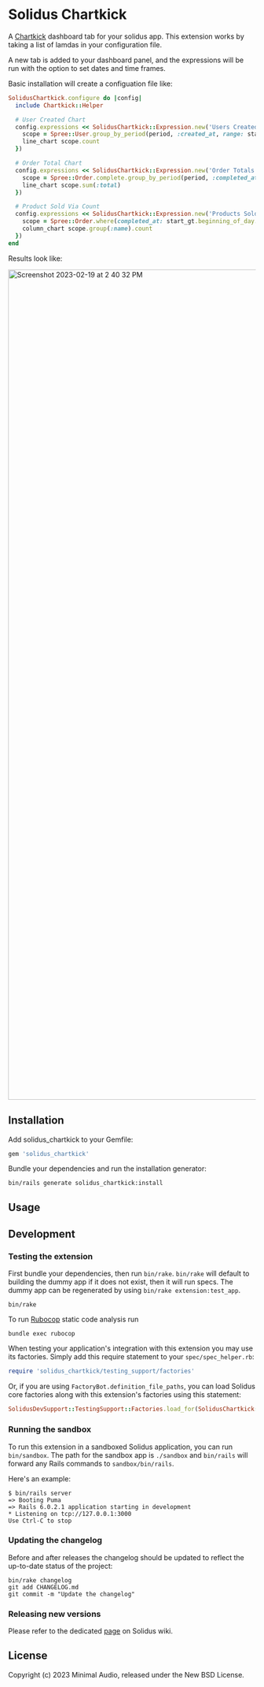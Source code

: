 # Solidus Chartkick

A [Chartkick](https://chartkick.com) dashboard tab for your solidus app. This extension works by taking a list of lamdas in your configuration file. 

A new tab is added to your dashboard panel, and the expressions will be run with the option to set dates and time frames.

Basic installation will create a configuation file like: 

```ruby
SolidusChartkick.configure do |config|
  include Chartkick::Helper

  # User Created Chart
  config.expressions << SolidusChartkick::Expression.new('Users Created', ->(period, start_gt, end_lt) {
    scope = Spree::User.group_by_period(period, :created_at, range: start_gt..end_lt)
    line_chart scope.count
  })

  # Order Total Chart
  config.expressions << SolidusChartkick::Expression.new('Order Totals', ->(period, start_gt, end_lt) {
    scope = Spree::Order.complete.group_by_period(period, :completed_at, range: start_gt..end_lt)
    line_chart scope.sum(:total)
  })

  # Product Sold Via Count
  config.expressions << SolidusChartkick::Expression.new('Products Sold', ->(_period, start_gt, end_lt) {
    scope = Spree::Order.where(completed_at: start_gt.beginning_of_day..end_lt.end_of_day).joins(:products)
    column_chart scope.group(:name).count
  })
end
```

Results look like: 

<img width="1686" alt="Screenshot 2023-02-19 at 2 40 32 PM" src="https://user-images.githubusercontent.com/11396462/219979604-5f6c6518-58f3-44c4-84f2-84f4d255fc41.png">

## Installation

Add solidus_chartkick to your Gemfile:

```ruby
gem 'solidus_chartkick'
```

Bundle your dependencies and run the installation generator:

```shell
bin/rails generate solidus_chartkick:install
```

## Usage

<!-- Explain how to use your extension once it's been installed. -->

## Development

### Testing the extension

First bundle your dependencies, then run `bin/rake`. `bin/rake` will default to building the dummy
app if it does not exist, then it will run specs. The dummy app can be regenerated by using
`bin/rake extension:test_app`.

```shell
bin/rake
```

To run [Rubocop](https://github.com/bbatsov/rubocop) static code analysis run

```shell
bundle exec rubocop
```

When testing your application's integration with this extension you may use its factories.
Simply add this require statement to your `spec/spec_helper.rb`:

```ruby
require 'solidus_chartkick/testing_support/factories'
```

Or, if you are using `FactoryBot.definition_file_paths`, you can load Solidus core
factories along with this extension's factories using this statement:

```ruby
SolidusDevSupport::TestingSupport::Factories.load_for(SolidusChartkick::Engine)
```

### Running the sandbox

To run this extension in a sandboxed Solidus application, you can run `bin/sandbox`. The path for
the sandbox app is `./sandbox` and `bin/rails` will forward any Rails commands to
`sandbox/bin/rails`.

Here's an example:

```
$ bin/rails server
=> Booting Puma
=> Rails 6.0.2.1 application starting in development
* Listening on tcp://127.0.0.1:3000
Use Ctrl-C to stop
```

### Updating the changelog

Before and after releases the changelog should be updated to reflect the up-to-date status of
the project:

```shell
bin/rake changelog
git add CHANGELOG.md
git commit -m "Update the changelog"
```

### Releasing new versions

Please refer to the dedicated [page](https://github.com/solidusio/solidus/wiki/How-to-release-extensions) on Solidus wiki.

## License

Copyright (c) 2023 Minimal Audio, released under the New BSD License.
